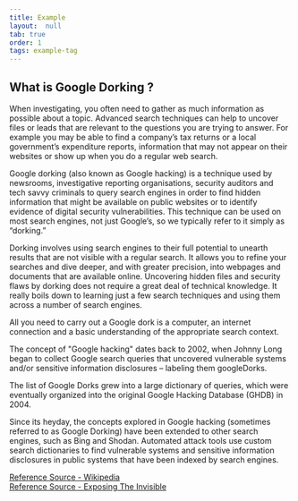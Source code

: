 ```yaml
---
title: Example
layout:  null
tab: true
order: 1
tags: example-tag
---
```


## What is Google Dorking ?

When investigating, you often need to gather as much information as possible about a topic. Advanced search techniques can help to uncover files or leads that are relevant to the questions you are trying to answer. For example you may be able to find a company’s tax returns or a local government’s expenditure reports, information that may not appear on their websites or show up when you do a regular web search.

Google dorking (also known as Google hacking) is a technique used by newsrooms, investigative reporting organisations, security auditors and tech savvy criminals to query search engines in order to find hidden information that might be available on public websites or to identify evidence of digital security vulnerabilities. This technique can be used on most search engines, not just Google’s, so we typically refer to it simply as “dorking.”

Dorking involves using search engines to their full potential to unearth results that are not visible with a regular search. It allows you to refine your searches and dive deeper, and with greater precision, into webpages and documents that are available online. Uncovering hidden files and security flaws by dorking does not require a great deal of technical knowledge. It really boils down to learning just a few search techniques and using them across a number of search engines.

All you need to carry out a Google dork is a computer, an internet connection and a basic understanding of the appropriate search context.

The concept of "Google hacking" dates back to 2002, when Johnny Long began to collect Google search queries that uncovered vulnerable systems and/or sensitive information disclosures – labeling them googleDorks.

The list of Google Dorks grew into a large dictionary of queries, which were eventually organized into the original Google Hacking Database (GHDB) in 2004.

Since its heyday, the concepts explored in Google hacking (sometimes referred to as Google Dorking) have been extended to other search engines, such as Bing and Shodan. Automated attack tools use custom search dictionaries to find vulnerable systems and sensitive information disclosures in public systems that have been indexed by search engines.

[Reference Source - Wikipedia](https://en.wikipedia.org/wiki/Google_hacking)
<br>
[Reference Source - Exposing The Invisible](https://kit.exposingtheinvisible.org/en/how/google-dorking.html)
